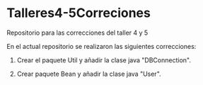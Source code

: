 # Talleres4-5Correciones
Repositorio para las correcciones del taller 4 y 5

En el actual repositorio se realizaron las siguientes correcciones: 


1. Crear el paquete Util y añadir la clase java "DBConnection".

2. Crear paquete Bean y añadir la clase java "User".
